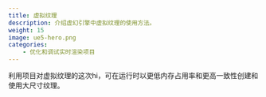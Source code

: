 ```yaml
---
title: 虚拟纹理
description: 介绍虚幻引擎中虚拟纹理的使用方法。
weight: 15
image: ue5-hero.png
categories:
    - 优化和调试实时渲染项目
---
```

利用项目对虚拟纹理的这次hi，可在运行时以更低内存占用率和更高一致性创建和使用大尺寸纹理。